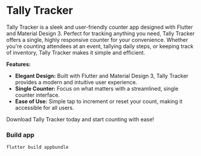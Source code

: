 # Tally Tracker

Tally Tracker is a sleek and user-friendly counter app designed with Flutter and Material Design 3. Perfect for tracking anything you need, Tally Tracker offers a single, highly responsive counter for your convenience. Whether you're counting attendees at an event, tallying daily steps, or keeping track of inventory, Tally Tracker makes it simple and efficient.

**Features:**
- **Elegant Design:** Built with Flutter and Material Design 3, Tally Tracker provides a modern and intuitive user experience.
- **Single Counter:** Focus on what matters with a streamlined, single counter interface.
- **Ease of Use:** Simple tap to increment or reset your count, making it accessible for all users.

Download Tally Tracker today and start counting with ease!

### Build app 

```flutter build appbundle```